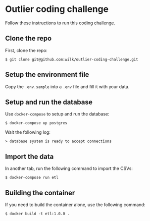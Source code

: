 # Outlier coding challenge
Follow these instructions to run this coding challenge.

## Clone the repo
First, clone the repo:

```
$ git clone git@github.com:wilk/outlier-coding-challenge.git
```

## Setup the environment file
Copy the `.env.sample` into a `.env` file and fill it with your data.

## Setup and run the database
Use `docker-compose` to setup and run the database:

```
$ docker-compose up postgres
```

Wait the following log:

```
> database system is ready to accept connections
```

## Import the data
In another tab, run the following command to import the CSVs:

```
$ docker-compose run etl
```

## Building the container
If you need to build the container alone, use the following command:

```
$ docker build -t etl:1.0.0 .
```
